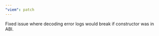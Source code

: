```yaml
---
"viem": patch
---
```


Fixed issue where decoding error logs would break if constructor was in ABI.
